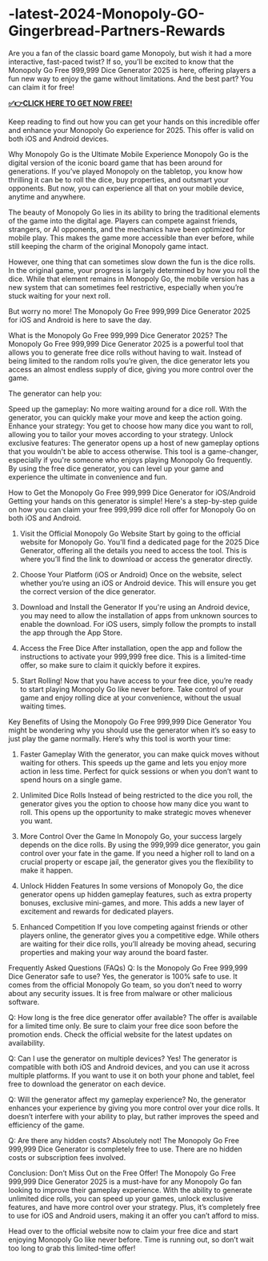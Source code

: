 # -latest-2024-Monopoly-GO-Gingerbread-Partners-Rewards
Are you a fan of the classic board game Monopoly, but wish it had a more interactive, fast-paced twist? If so, you’ll be excited to know that the Monopoly Go Free 999,999 Dice Generator 2025 is here, offering players a fun new way to enjoy the game without limitations. And the best part? You can claim it for free!

**[✅👉CLICK HERE TO GET NOW FREE!](https://crazymegaoffers.com/monopoly)**

Keep reading to find out how you can get your hands on this incredible offer and enhance your Monopoly Go experience for 2025. This offer is valid on both iOS and Android devices.

Why Monopoly Go is the Ultimate Mobile Experience
Monopoly Go is the digital version of the iconic board game that has been around for generations. If you’ve played Monopoly on the tabletop, you know how thrilling it can be to roll the dice, buy properties, and outsmart your opponents. But now, you can experience all that on your mobile device, anytime and anywhere.

The beauty of Monopoly Go lies in its ability to bring the traditional elements of the game into the digital age. Players can compete against friends, strangers, or AI opponents, and the mechanics have been optimized for mobile play. This makes the game more accessible than ever before, while still keeping the charm of the original Monopoly game intact.

However, one thing that can sometimes slow down the fun is the dice rolls. In the original game, your progress is largely determined by how you roll the dice. While that element remains in Monopoly Go, the mobile version has a new system that can sometimes feel restrictive, especially when you’re stuck waiting for your next roll.

But worry no more! The Monopoly Go Free 999,999 Dice Generator 2025 for iOS and Android is here to save the day.

What is the Monopoly Go Free 999,999 Dice Generator 2025?
The Monopoly Go Free 999,999 Dice Generator 2025 is a powerful tool that allows you to generate free dice rolls without having to wait. Instead of being limited to the random rolls you’re given, the dice generator lets you access an almost endless supply of dice, giving you more control over the game.

The generator can help you:

Speed up the gameplay: No more waiting around for a dice roll. With the generator, you can quickly make your move and keep the action going.
Enhance your strategy: You get to choose how many dice you want to roll, allowing you to tailor your moves according to your strategy.
Unlock exclusive features: The generator opens up a host of new gameplay options that you wouldn't be able to access otherwise.
This tool is a game-changer, especially if you're someone who enjoys playing Monopoly Go frequently. By using the free dice generator, you can level up your game and experience the ultimate in convenience and fun.

How to Get the Monopoly Go Free 999,999 Dice Generator for iOS/Android
Getting your hands on this generator is simple! Here's a step-by-step guide on how you can claim your free 999,999 dice roll offer for Monopoly Go on both iOS and Android.

1. Visit the Official Monopoly Go Website
Start by going to the official website for Monopoly Go. You'll find a dedicated page for the 2025 Dice Generator, offering all the details you need to access the tool. This is where you’ll find the link to download or access the generator directly.

2. Choose Your Platform (iOS or Android)
Once on the website, select whether you’re using an iOS or Android device. This will ensure you get the correct version of the dice generator.

3. Download and Install the Generator
If you're using an Android device, you may need to allow the installation of apps from unknown sources to enable the download. For iOS users, simply follow the prompts to install the app through the App Store.

4. Access the Free Dice
After installation, open the app and follow the instructions to activate your 999,999 free dice. This is a limited-time offer, so make sure to claim it quickly before it expires.

5. Start Rolling!
Now that you have access to your free dice, you’re ready to start playing Monopoly Go like never before. Take control of your game and enjoy rolling dice at your convenience, without the usual waiting times.

Key Benefits of Using the Monopoly Go Free 999,999 Dice Generator
You might be wondering why you should use the generator when it’s so easy to just play the game normally. Here’s why this tool is worth your time:

1. Faster Gameplay
With the generator, you can make quick moves without waiting for others. This speeds up the game and lets you enjoy more action in less time. Perfect for quick sessions or when you don’t want to spend hours on a single game.

2. Unlimited Dice Rolls
Instead of being restricted to the dice you roll, the generator gives you the option to choose how many dice you want to roll. This opens up the opportunity to make strategic moves whenever you want.

3. More Control Over the Game
In Monopoly Go, your success largely depends on the dice rolls. By using the 999,999 dice generator, you gain control over your fate in the game. If you need a higher roll to land on a crucial property or escape jail, the generator gives you the flexibility to make it happen.

4. Unlock Hidden Features
In some versions of Monopoly Go, the dice generator opens up hidden gameplay features, such as extra property bonuses, exclusive mini-games, and more. This adds a new layer of excitement and rewards for dedicated players.

5. Enhanced Competition
If you love competing against friends or other players online, the generator gives you a competitive edge. While others are waiting for their dice rolls, you’ll already be moving ahead, securing properties and making your way around the board faster.

Frequently Asked Questions (FAQs)
Q: Is the Monopoly Go Free 999,999 Dice Generator safe to use?
Yes, the generator is 100% safe to use. It comes from the official Monopoly Go team, so you don’t need to worry about any security issues. It is free from malware or other malicious software.

Q: How long is the free dice generator offer available?
The offer is available for a limited time only. Be sure to claim your free dice soon before the promotion ends. Check the official website for the latest updates on availability.

Q: Can I use the generator on multiple devices?
Yes! The generator is compatible with both iOS and Android devices, and you can use it across multiple platforms. If you want to use it on both your phone and tablet, feel free to download the generator on each device.

Q: Will the generator affect my gameplay experience?
No, the generator enhances your experience by giving you more control over your dice rolls. It doesn’t interfere with your ability to play, but rather improves the speed and efficiency of the game.

Q: Are there any hidden costs?
Absolutely not! The Monopoly Go Free 999,999 Dice Generator is completely free to use. There are no hidden costs or subscription fees involved.

Conclusion: Don’t Miss Out on the Free Offer!
The Monopoly Go Free 999,999 Dice Generator 2025 is a must-have for any Monopoly Go fan looking to improve their gameplay experience. With the ability to generate unlimited dice rolls, you can speed up your games, unlock exclusive features, and have more control over your strategy. Plus, it’s completely free to use for iOS and Android users, making it an offer you can’t afford to miss.

Head over to the official website now to claim your free dice and start enjoying Monopoly Go like never before. Time is running out, so don’t wait too long to grab this limited-time offer!
